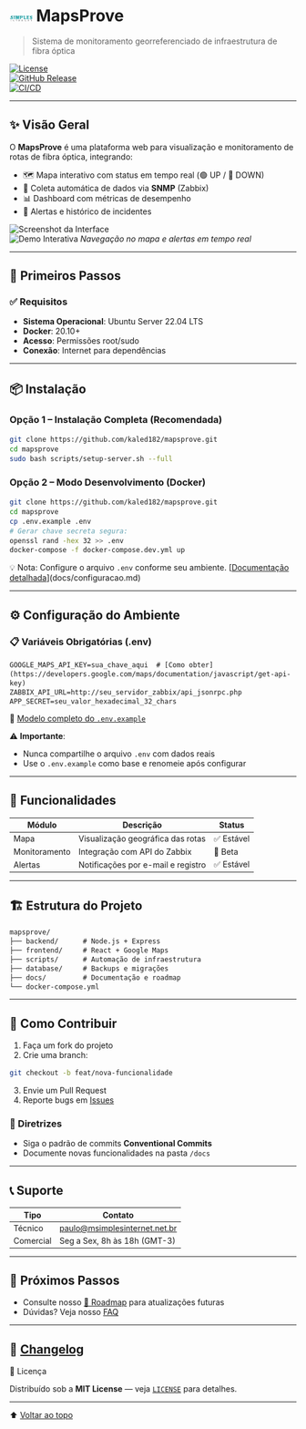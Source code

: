 # <img src="docs/logo.png" width="40"> MapsProve

> Sistema de monitoramento georreferenciado de infraestrutura de fibra óptica

[![License](https://img.shields.io/badge/license-MIT-blue.svg)](LICENSE)  
[![GitHub Release](https://img.shields.io/github/v/release/kaled182/mapsprove)](https://github.com/kaled182/mapsprove/releases)  
[![CI/CD](https://github.com/kaled182/mapsprove/actions/workflows/main.yml/badge.svg)](https://github.com/kaled182/mapsprove/actions)

---

## ✨ Visão Geral

O **MapsProve** é uma plataforma web para visualização e monitoramento de rotas de fibra óptica, integrando:  
- 🗺️ Mapa interativo com status em tempo real (🟢 UP / 🔴 DOWN)  
- 📡 Coleta automática de dados via **SNMP** (Zabbix)  
- 📊 Dashboard com métricas de desempenho  
- 🔔 Alertas e histórico de incidentes  

![Screenshot da Interface](docs/screenshot.png)  
![Demo Interativa](docs/demo.gif) *Navegação no mapa e alertas em tempo real*

---

## 🚀 Primeiros Passos

### ✅ Requisitos

- **Sistema Operacional**: Ubuntu Server 22.04 LTS  
- **Docker**: 20.10+  
- **Acesso**: Permissões root/sudo  
- **Conexão**: Internet para dependências

---

## 📦 Instalação

### Opção 1 – Instalação Completa (Recomendada)

```bash
git clone https://github.com/kaled182/mapsprove.git
cd mapsprove
sudo bash scripts/setup-server.sh --full
```

### Opção 2 – Modo Desenvolvimento (Docker)

```bash
git clone https://github.com/kaled182/mapsprove.git
cd mapsprove
cp .env.example .env
# Gerar chave secreta segura:
openssl rand -hex 32 >> .env
docker-compose -f docker-compose.dev.yml up
```

💡 Nota: Configure o arquivo `.env` conforme seu ambiente. [[Documentação detalhada](docs/configuracao.md)](docs/configuracao.md)

---

## ⚙️ Configuração do Ambiente

### 📋 Variáveis Obrigatórias (.env)

```env
GOOGLE_MAPS_API_KEY=sua_chave_aqui  # [Como obter](https://developers.google.com/maps/documentation/javascript/get-api-key)
ZABBIX_API_URL=http://seu_servidor_zabbix/api_jsonrpc.php
APP_SECRET=seu_valor_hexadecimal_32_chars
```

📌 [Modelo completo do `.env.example`](.env.example)

⚠️ **Importante**:  
- Nunca compartilhe o arquivo `.env` com dados reais  
- Use o `.env.example` como base e renomeie após configurar

---

## 🧩 Funcionalidades

| Módulo        | Descrição                             | Status     |
|---------------|-----------------------------------------|------------|
| Mapa          | Visualização geográfica das rotas       | ✅ Estável |
| Monitoramento | Integração com API do Zabbix            | 🚧 Beta    |
| Alertas       | Notificações por e-mail e registro      | ✅ Estável |

---

## 🏗️ Estrutura do Projeto

```text
mapsprove/
├── backend/      # Node.js + Express
├── frontend/     # React + Google Maps
├── scripts/      # Automação de infraestrutura
├── database/     # Backups e migrações
├── docs/         # Documentação e roadmap
└── docker-compose.yml
```

---

## 🤝 Como Contribuir

1. Faça um fork do projeto  
2. Crie uma branch:  
```bash
git checkout -b feat/nova-funcionalidade
```
3. Envie um Pull Request  
4. Reporte bugs em [Issues](https://github.com/kaled182/mapsprove/issues)

### 📌 Diretrizes

- Siga o padrão de commits **Conventional Commits**
- Documente novas funcionalidades na pasta `/docs`

---

## 📞 Suporte

| Tipo       | Contato                                                              |
|------------|----------------------------------------------------------------------|
| Técnico    | [paulo@msimplesinternet.net.br](mailto:paulo@msimplesinternet.net.br) |
| Comercial  | Seg a Sex, 8h às 18h (GMT-3)                                         |

---

## 📌 Próximos Passos

- Consulte nosso [📍 Roadmap](docs/roadmap.md) para atualizações futuras  
- Dúvidas? Veja nosso [FAQ](docs/faq.md)

---

## 📜 [Changelog](docs/CHANGELOG.md)

📜 Licença

Distribuído sob a **MIT License** — veja [`LICENSE`](LICENSE) para detalhes.

---

⬆️ [Voltar ao topo](#mapsprove)
